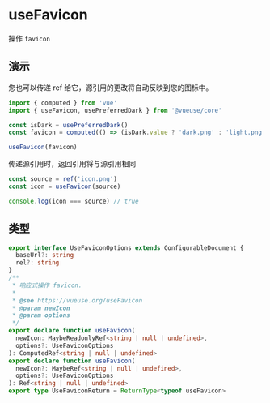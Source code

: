 # useFavicon

操作 `favicon`

## 演示

<demo src="./demo.vue" title="useFavicon" desc="响应式操作favicon"></demo>

您也可以传递 ref 给它，源引用的更改将自动反映到您的图标中。

```ts
import { computed } from 'vue'
import { useFavicon, usePreferredDark } from '@vueuse/core'

const isDark = usePreferredDark()
const favicon = computed(() => (isDark.value ? 'dark.png' : 'light.png'))

useFavicon(favicon)
```

传递源引用时，返回引用将与源引用相同

```ts
const source = ref('icon.png')
const icon = useFavicon(source)

console.log(icon === source) // true
```

## 类型

```ts
export interface UseFaviconOptions extends ConfigurableDocument {
  baseUrl?: string
  rel?: string
}
/**
 * 响应式操作 favicon.
 *
 * @see https://vueuse.org/useFavicon
 * @param newIcon
 * @param options
 */
export declare function useFavicon(
  newIcon: MaybeReadonlyRef<string | null | undefined>,
  options?: UseFaviconOptions
): ComputedRef<string | null | undefined>
export declare function useFavicon(
  newIcon?: MaybeRef<string | null | undefined>,
  options?: UseFaviconOptions
): Ref<string | null | undefined>
export type UseFaviconReturn = ReturnType<typeof useFavicon>
```
